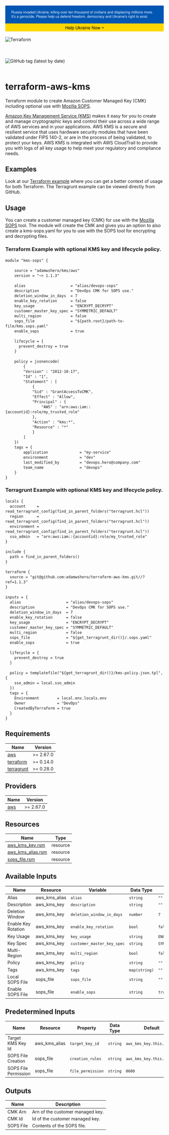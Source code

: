 [![SWUbanner](https://raw.githubusercontent.com/vshymanskyy/StandWithUkraine/main/banner2-direct.svg)](https://github.com/vshymanskyy/StandWithUkraine/blob/main/docs/README.md)

![Terraform](https://cloudarmy.io/tldr/images/tf_aws.jpg)
<br>
<br>
<br>
<br>
![GitHub tag (latest by date)](https://img.shields.io/github/v/tag/adamwshero/terraform-aws-kms?color=lightgreen&label=latest%20tag%3A&style=for-the-badge)
<br>
<br>
# terraform-aws-kms

Terraform module to create Amazon Customer Managed Key (CMK) including optional use with [Mozilla SOPS](https://github.com/mozilla/sops).

[Amazon Key Management Service (KMS)](https://aws.amazon.com/kms/) makes it easy for you to create and manage cryptographic keys and control their use across a wide range of AWS services and in your applications. AWS KMS is a secure and resilient service that uses hardware security modules that have been validated under FIPS 140-2, or are in the process of being validated, to protect your keys. AWS KMS is integrated with AWS CloudTrail to provide you with logs of all key usage to help meet your regulatory and compliance needs.

## Examples

Look at our [Terraform example](latest/examples/terraform/) where you can get a better context of usage for both Terraform. The Terragrunt example can be viewed directly from GitHub.


## Usage

You can create a customer managed key (CMK) for use with the [Mozilla SOPS](https://github.com/mozilla/sops) tool. The module will create the CMK and gives you an option to also create a kms-sops.yaml for you to use with the SOPS tool for encrypting and decrypting files.

### Terraform Example with optional KMS key and lifecycle policy.

```
module "kms-sops" {

    source = "adamwshero/kms/aws"
    version = "~> 1.1.3"

    alias                    = "alias/devops-sops"
    description              = "DevOps CMK for SOPS use."
    deletion_window_in_days  = 7
    enable_key_rotation      = false
    key_usage                = "ENCRYPT_DECRYPT"
    customer_master_key_spec = "SYMMETRIC_DEFAULT"
    multi_region             = false
    sops_file                = "${path.root}/path-to-file/kms.sops.yaml"
    enable_sops              = true

    lifecycle = {
      prevent_destroy = true
    }

    policy = jsonencode(
        {
        "Version" : "2012-10-17",
        "Id" : "1",
        "Statement" : [
            {
            "Sid" : "GrantAccessToCMK",
            "Effect" : "Allow",
            "Principal" : {
                "AWS" : "arn:aws:iam::{accountid}:role/my_trusted_role"
            },
            "Action" : "kms:*",
            "Resource" : "*"
            }
        ]
    })
    tags = {
        application              = "my-service"
        environment              = "dev"
        last_modified_by         = "devops.hero@company.com"
        team_name                = "devops"
    }
}
```

### Terragrunt Example with optional KMS key and lifecycle policy.

```
locals {
  account     = read_terragrunt_config(find_in_parent_folders("terragrunt.hcl"))
  region      = read_terragrunt_config(find_in_parent_folders("terragrunt.hcl"))
  environment = read_terragrunt_config(find_in_parent_folders("terragrunt.hcl"))
  sso_admin   = "arn:aws:iam::{accountid}:role/my_trusted_role"
}

include {
  path = find_in_parent_folders()
}

terraform {
  source = "git@github.com:adamwshero/terraform-aws-kms.git//?ref=1.1.3"
}

inputs = {
  alias                    = "alias/devops-sops"
  description              = "DevOps CMK for SOPS use."
  deletion_window_in_days  = 7
  enable_key_rotation      = false
  key_usage                = "ENCRYPT_DECRYPT"
  customer_master_key_spec = "SYMMETRIC_DEFAULT"
  multi_region             = false
  sops_file                = "${get_terragrunt_dir()}/.sops.yaml"
  enable_sops              = true

  lifecycle = {
    prevent_destroy = true
  }

  policy = templatefile("${get_terragrunt_dir()}/kms-policy.json.tpl", {
    sso_admin = local.sso_admin
  })
  tags = {
    Environment        = local.env.locals.env
    Owner              = "DevOps"
    CreatedByTerraform = true
  }
}
```

<!-- BEGINNING OF PRE-COMMIT-TERRAFORM DOCS HOOK -->
## Requirements

| Name | Version |
|------|---------|
| <a name="requirement_aws"></a> [aws](#requirement\_aws) | >= 2.67.0 |
| <a name="requirement_terraform"></a> [terraform](#requirement\_terraform) | >= 0.14.0 
| <a name="requirement_terragrunt"></a> [terragrunt](#requirement\_terragrunt) | >= 0.28.0 |

## Providers

| Name | Version |
|------|---------|
| <a name="provider_aws"></a> [aws](#provider\_aws) | >= 2.67.0 |

## Resources

| Name | Type |
|------|------|
| [aws_kms_key.rsm](https://registry.terraform.io/providers/hashicorp/aws/latest/docs/resources/kms_key) | resource |
| [aws_kms_alias.rsm](https://registry.terraform.io/providers/hashicorp/aws/latest/docs/resources/kms_alias) | resource |
| [sops_file.rsm](https://registry.terraform.io/providers/carlpett/sops/latest/docs/data-sources/file) | resource |


## Available Inputs

| Name                | Resource    |  Variable                  | Data Type    | Default             | Required?
| --------------------| ------------|----------------------------| -------------|---------------------|----------
| Alias               |aws_kms_alias| `alias`                    | `string`     | `""`                | No
| Description         | aws_kms_key | `description`              | `string`     | `""`                | No
| Deletion Window     | aws_kms_key | `deletion_window_in_days`  | `number`     | `7`                 | No
| Enable Key Rotation | aws_kms_key | `enable_key_rotation`      | `bool`       | `false`             | No
| Key Usage           | aws_kms_key | `key_usage`                | `string`     | `ENCRYPT_DECRYPT`   | No
| Key Spec            | aws_kms_key | `customer_master_key_spec` | `string`     | `SYMMETRIC_DEFAULT` | No
| Multi-Region        | aws_kms_key | `multi_region`             | `bool`       | `false`             | No
| Policy              | aws_kms_key | `policy`                   | `string`     | `""`                | No
| Tags                | aws_kms_key | `tags`                     | `map(string)`| `""`                | No
| Local SOPS File     | sops_file   | `sops_file`                | `string`     | `""`                | Yes
| Enable SOPS File    | sops_file   | `enable_sops`              | `string`     | `true`              | No

## Predetermined Inputs

| Name                | Resource    |  Property                 | Data Type    | Default                 | Required?
| --------------------| ------------|---------------------------| -------------|-------------------------|----------
| Target KMS Key Id   |aws_kms_alias| `target_key_id`           | `string`     |`aws_kms_key.this.key.id`| Yes
| SOPS File Creation  | sops_file   | `creation_rules`          | `string`     | `aws_kms_key.this.arn`  | Yes
| SOPS File Permission| sops_file   | `file_permission`         | `string`     | `0600`                  | Yes

## Outputs

| Name      | Description                      |
|-----------|----------------------------------|
| CMK Arn   | Arn of the customer managed key. |
| CMK Id    | Id of the customer managed key.  |
| SOPS File | Contents of the SOPS file.       |
